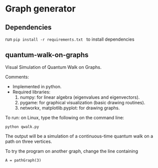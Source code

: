 Graph generator 
======================

## Dependencies
  run `pip install -r requirements.txt ` to install dependencies

## quantum-walk-on-graphs 
Visual Simulation of Quantum Walk on Graphs.

Comments:
- Implemented in python.
- Required libraries:
  1. numpy: for linear algebra (eigenvalues and eigenvectors).
  2. pygame: for graphical visualization (basic drawing routines).
  3. networkx, matplotlib.pyplot: for drawing graphs.
  
To run: on Linux, type the following on the command line:

  `python qwalk.py`
  
The output will be a simulation of a continuous-time quantum walk on a path on three vertices.

To try the program on another graph, change the line containing

  `A = pathGraph(3)`

